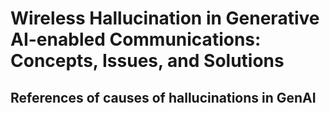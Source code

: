# Wireless Hallucination in Generative AI-enabled Communications: Concepts, Issues, and Solutions
## References of causes of hallucinations in GenAI
